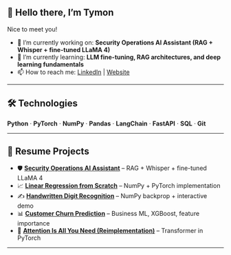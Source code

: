 ## 👋 Hello there, I’m Tymon

Nice to meet you!  
- 🔭 I’m currently working on: **Security Operations AI Assistant (RAG + Whisper + fine-tuned LLaMA 4)**  
- 🌱 I’m currently learning: **LLM fine-tuning, RAG architectures, and deep learning fundamentals**  
- 📫 How to reach me: [LinkedIn](https://linkedin.com/in/TymonMasiarek) | [Website](https://tymonmasiarek.dev)  

---

## 🛠️ Technologies  
**Python** · **PyTorch** · **NumPy** · **Pandas** · **LangChain** · **FastAPI** · **SQL** · **Git**  

---

## 📂 Resume Projects  

- 🛡️ **[Security Operations AI Assistant](#)** – RAG + Whisper + fine-tuned LLaMA 4  
- 📈 **[Linear Regression from Scratch](#)** – NumPy + PyTorch implementation  
- ✍️ **[Handwritten Digit Recognition](#)** – NumPy backprop + interactive demo  
- 📊 **[Customer Churn Prediction](#)** – Business ML, XGBoost, feature importance  
- 📑 **[Attention Is All You Need (Reimplementation)](#)** – Transformer in PyTorch  

---
